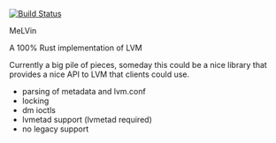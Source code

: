 [![Build Status](https://travis-ci.org/agrover/melvin.svg?branch=master)](https://travis-ci.org/agrover/melvin)


MeLVin

A 100% Rust implementation of LVM

Currently a big pile of pieces, someday this could be a nice library
that provides a nice API to LVM that clients could use.

* parsing of metadata and lvm.conf
* locking
* dm ioctls
* lvmetad support (lvmetad required)
* no legacy support
